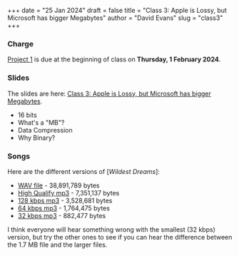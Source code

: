 +++
date = "25 Jan 2024"
draft = false
title = "Class 3: Apple is Lossy, but Microsoft has bigger Megabytes"
author = "David Evans"
slug = "class3"
+++

### Charge

[Project 1](/docs/project1.pdf) is due at the beginning of class on **Thursday, 1 February 2024**.

### Slides

The slides are here: [Class 3: Apple is Lossy, but Microsoft has bigger Megabytes](https://www.dropbox.com/scl/fi/7yl99l26ghhdvd8n06poz/cs1010-class3.pdf?rlkey=9nstxoa3nyec9l46km1wabrpk&dl=0).

- 16 bits
- What's a "MB"?
- Data Compression
- Why Binary?

### Songs

Here are the different versions of [_Wildest Dreams_]:

- [WAV file](https://www.dropbox.com/scl/fi/jh4acfaitfbsvn38wxfia/09-Wildest-Dreams.wav?rlkey=njsbwdixckw7ooo7r15q4lob7&dl=0) - 38,891,789 bytes
- [High Qualify mp3](https://www.dropbox.com/scl/fi/eus55ua6kfbechr09pp1n/09-Wildest-Dreams.mp3?rlkey=hday0os8bkpn8jr45hau9p7b4&dl=0) - 7,351,137 bytes
- [128 kbps mp3](https://www.dropbox.com/scl/fi/eus55ua6kfbechr09pp1n/09-Wildest-Dreams.mp3?rlkey=hday0os8bkpn8jr45hau9p7b4&dl=0) - 3,528,681 bytes
- [64 kbps mp3](https://www.dropbox.com/scl/fi/c3nl0z1gfxt44pcxi4d8d/09-Wildest-Dreams-lq64kpbs.mp3?rlkey=sv8c4lttf5bashyvlxkwwu7ni&dl=0) - 1,764,475 bytes
- [32 kbps mp3](https://www.dropbox.com/scl/fi/mfz79okta77a4xpovvdir/09-Wildest-Dreams-lq32kpbs.mp3?rlkey=mutn58mbtzeoa4167mlsefobu&dl=0) - 882,477 bytes

I think everyone will hear something wrong with the smallest (32 kbps) version, but try the other ones to see if you can hear the difference between the 1.7 MB file and the larger files.